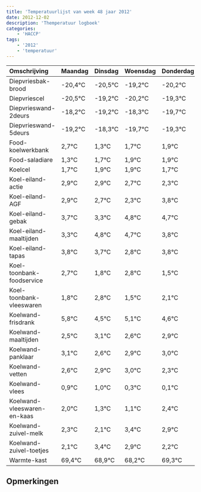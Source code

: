 ```yaml
---
title: 'Temperatuurlijst van week 48 jaar 2012'
date: 2012-12-02
description: 'Themperatuur logboek'
categories:
    - 'HACCP'
tags:
    - '2012'
    - 'temperatuur'
---
```

|Omschrijving|Maandag|Dinsdag|Woensdag|Donderdag|Vrijdag|Zaterdag|Zondag|
|:---|:---|:---|:---|:---|:---|:---|:---|
|Diepvriesbak-brood|-20,4°C|-20,5°C|-19,2°C|-20,2°C|-19,3°C|-20,7°C|-20,3°C|
|Diepvriescel|-20,5°C|-19,2°C|-20,2°C|-19,3°C|-20,7°C|-20,3°C|-20,1°C|
|Diepvrieswand-2deurs|-18,2°C|-19,2°C|-18,3°C|-19,7°C|-19,3°C|-19,1°C|-19,1°C|
|Diepvrieswand-5deurs|-19,2°C|-18,3°C|-19,7°C|-19,3°C|-19,1°C|-19,1°C|-19,3°C|
|Food-koelwerkbank|2,7°C|1,3°C|1,7°C|1,9°C|1,9°C|1,7°C|1,3°C|
|Food-saladiare|1,3°C|1,7°C|1,9°C|1,9°C|1,7°C|1,3°C|2,8°C|
|Koelcel|1,7°C|1,9°C|1,9°C|1,7°C|1,3°C|2,8°C|2,7°C|
|Koel-eiland-actie|2,9°C|2,9°C|2,7°C|2,3°C|3,8°C|3,7°C|2,8°C|
|Koel-eiland-AGF|2,9°C|2,7°C|2,3°C|3,8°C|3,7°C|2,8°C|3,8°C|
|Koel-eiland-gebak|3,7°C|3,3°C|4,8°C|4,7°C|3,8°C|4,8°C|3,5°C|
|Koel-eiland-maaltijden|3,3°C|4,8°C|4,7°C|3,8°C|4,8°C|3,5°C|4,1°C|
|Koel-eiland-tapas|3,8°C|3,7°C|2,8°C|3,8°C|2,5°C|3,1°C|2,6°C|
|Koel-toonbank-foodservice|2,7°C|1,8°C|2,8°C|1,5°C|2,1°C|1,6°C|1,9°C|
|Koel-toonbank-vleeswaren|1,8°C|2,8°C|1,5°C|2,1°C|1,6°C|1,9°C|2,0°C|
|Koelwand-frisdrank|5,8°C|4,5°C|5,1°C|4,6°C|4,9°C|5,0°C|4,3°C|
|Koelwand-maaltijden|2,5°C|3,1°C|2,6°C|2,9°C|3,0°C|2,3°C|2,1°C|
|Koelwand-panklaar|3,1°C|2,6°C|2,9°C|3,0°C|2,3°C|2,1°C|3,4°C|
|Koelwand-vetten|2,6°C|2,9°C|3,0°C|2,3°C|2,1°C|3,4°C|2,9°C|
|Koelwand-vlees|0,9°C|1,0°C|0,3°C|0,1°C|1,4°C|0,9°C|0,2°C|
|Koelwand-vleeswaren-en-kaas|2,0°C|1,3°C|1,1°C|2,4°C|1,9°C|1,2°C|2,3°C|
|Koelwand-zuivel-melk|2,3°C|2,1°C|3,4°C|2,9°C|2,2°C|3,3°C|2,3°C|
|Koelwand-zuivel-toetjes|2,1°C|3,4°C|2,9°C|2,2°C|3,3°C|2,3°C|3,3°C|
|Warmte-kast|69,4°C|68,9°C|68,2°C|69,3°C|68,3°C|69,3°C|68,0°C|

## Opmerkingen



